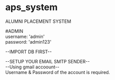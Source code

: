 # aps_system
ALUMNI PLACEMENT SYSTEM

#ADMIN <br>
username: 'admin' <br>
password: 'admin123' <br>

--IMPORT DB FIRST--

--SETUP YOUR EMAIL SMTP SENDER--
<br>
--Using gmail accoount-- <br>
Username & Password of the account is required.
